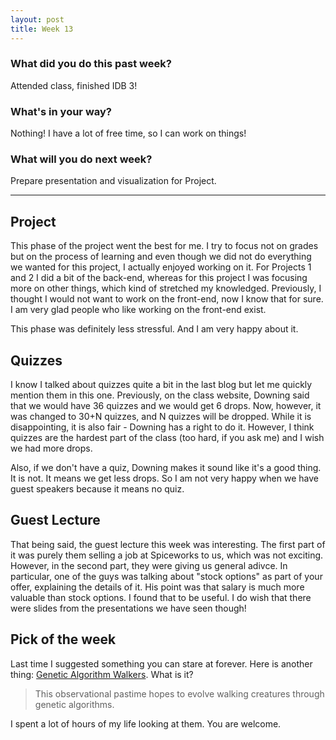 ```yaml
---
layout: post
title: Week 13
---
```


### __What did you do this past week?__
Attended class, finished IDB 3! 

### __What's in your way?__
Nothing! I have a lot of free time, so I can work on things!

### __What will you do next week?__
Prepare presentation and visualization for Project.

---

## Project
This phase of the project went the best for me. 
I try to focus not on grades but on the process of learning and even though we did not do everything we wanted for this
project, I actually enjoyed working on it. For Projects 1 and 2 I did a bit of the back-end, whereas for this project
I was focusing more on other things, which kind of stretched my knowledged. Previously, I thought I would not want 
to work on the front-end, now I know that for sure. I am very glad people who like working on the front-end exist.

This phase was definitely less stressful. And I am very happy about it. 

## Quizzes
I know I talked about quizzes quite a bit in the last blog but let me quickly mention them in this one.
Previously, on the class website, Downing said that we would have 36 quizzes and we would get 6 drops.
Now, however, it was changed to 30+N quizzes, and N quizzes will be dropped.
While it is disappointing, it is also fair - Downing has a right to do it. However, I think quizzes are the hardest part of the class (too hard, if you ask me) and I wish we had more drops.

Also, if we don't have a quiz, Downing makes it sound like it's a good thing. It is not. It means we get less drops.
So I am not very happy when we have guest speakers because it means no quiz.

## Guest Lecture
That being said, the guest lecture this week was interesting. 
The first part of it was purely them selling a job at Spiceworks to us, which was not exciting.
However, in the second part, they were giving us general adivce. 
In particular, one of the guys was talking about "stock options" as part of your offer, explaining the details of it.
His point was that salary is much more valuable than stock options. I found that to be useful.
I do wish that there were slides from the presentations we have seen though!

## Pick of the week
Last time I suggested something you can stare at forever. Here is another thing: [Genetic Algorithm Walkers](http://rednuht.org/genetic_walkers/).
What is it?
> This observational pastime hopes to evolve walking creatures through genetic algorithms. 

I spent a lot of hours of my life looking at them. You are welcome. 
